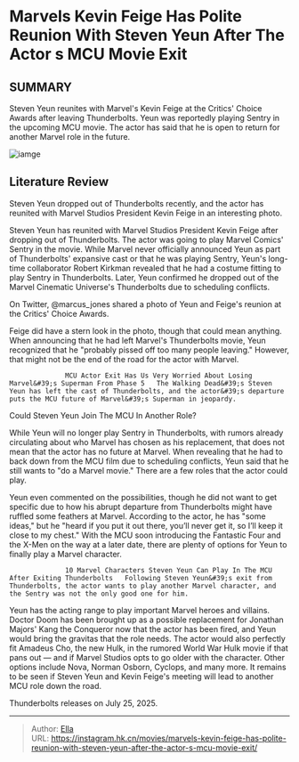 # Marvels Kevin Feige Has Polite Reunion With Steven Yeun After The Actor s MCU Movie Exit


## SUMMARY 



  Steven Yeun reunites with Marvel&#39;s Kevin Feige at the Critics&#39; Choice Awards after leaving Thunderbolts.   Yeun was reportedly playing Sentry in the upcoming MCU movie.   The actor has said that he is open to return for another Marvel role in the future.  

![iamge](https://static1.srcdn.com/wordpress/wp-content/uploads/wm/2023/02/marvel-thunderbolts-cast-steven-yeun-role.jpg)

## Literature Review

Steven Yeun dropped out of Thunderbolts recently, and the actor has reunited with Marvel Studios President Kevin Feige in an interesting photo.




Steven Yeun has reunited with Marvel Studios President Kevin Feige after dropping out of Thunderbolts. The actor was going to play Marvel Comics&#39; Sentry in the movie. While Marvel never officially announced Yeun as part of Thunderbolts&#39; expansive cast or that he was playing Sentry, Yeun&#39;s long-time collaborator Robert Kirkman revealed that he had a costume fitting to play Sentry in Thunderbolts. Later, Yeun confirmed he dropped out of the Marvel Cinematic Universe&#39;s Thunderbolts due to scheduling conflicts.




On Twitter, @marcus_jones shared a photo of Yeun and Feige&#39;s reunion at the Critics&#39; Choice Awards.


 

Feige did have a stern look in the photo, though that could mean anything. When announcing that he had left Marvel&#39;s Thunderbolts movie, Yeun recognized that he &#34;probably pissed off too many people leaving.&#34; However, that might not be the end of the road for the actor with Marvel.

                  MCU Actor Exit Has Us Very Worried About Losing Marvel&#39;s Superman From Phase 5   The Walking Dead&#39;s Steven Yeun has left the cast of Thunderbolts, and the actor&#39;s departure puts the MCU future of Marvel&#39;s Superman in jeopardy.   


 Could Steven Yeun Join The MCU In Another Role? 
          




While Yeun will no longer play Sentry in Thunderbolts, with rumors already circulating about who Marvel has chosen as his replacement, that does not mean that the actor has no future at Marvel. When revealing that he had to back down from the MCU film due to scheduling conflicts, Yeun said that he still wants to &#34;do a Marvel movie.&#34; There are a few roles that the actor could play.

Yeun even commented on the possibilities, though he did not want to get specific due to how his abrupt departure from Thunderbolts might have ruffled some feathers at Marvel. According to the actor, he has &#34;some ideas,&#34; but he &#34;heard if you put it out there, you’ll never get it, so I’ll keep it close to my chest.&#34; With the MCU soon introducing the Fantastic Four and the X-Men on the way at a later date, there are plenty of options for Yeun to finally play a Marvel character.

                  10 Marvel Characters Steven Yeun Can Play In The MCU After Exiting Thunderbolts   Following Steven Yeun&#39;s exit from Thunderbolts, the actor wants to play another Marvel character, and the Sentry was not the only good one for him.   




Yeun has the acting range to play important Marvel heroes and villains. Doctor Doom has been brought up as a possible replacement for Jonathan Majors&#39; Kang the Conqueror now that the actor has been fired, and Yeun would bring the gravitas that the role needs. The actor would also perfectly fit Amadeus Cho, the new Hulk, in the rumored World War Hulk movie if that pans out — and if Marvel Studios opts to go older with the character. Other options include Nova, Norman Osborn, Cyclops, and many more. It remains to be seen if Steven Yeun and Kevin Feige&#39;s meeting will lead to another MCU role down the road.





Thunderbolts releases on July 25, 2025.






---

> Author: [Ella](https://instagram.hk.cn/)  
> URL: https://instagram.hk.cn/movies/marvels-kevin-feige-has-polite-reunion-with-steven-yeun-after-the-actor-s-mcu-movie-exit/  

